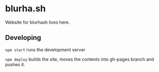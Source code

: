 # blurha.sh

Website for blurhash lives here.

## Developing

`npm start` runs the development server

`npm deploy` builds the site, moves the contents into gh-pages branch and pushes it.